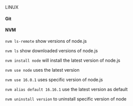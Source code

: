 LINUX
#### Git 



#### NVM
`nvm ls-remote` show versions of node.js

`nvm ls` show downloaded versions of node.js

`nvm install node` will install the latest version of node.js

`nvm use node` uses the latest version

`nvm use 16.0.1` uses specific version of node.js

`nvm alias default 16.16.1` use the latest version as default

`nvm uninstall version` to uninstall specific version of node


